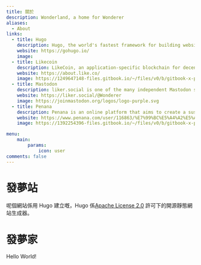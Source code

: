 ```yaml
---
title: 關於
description: Wonderland, a home for Wonderer
aliases:
  - About
links:
  - title: Hugo
    description: Hugo, the world's fastest framework for building websites.
    website: https://gohugo.io/
    image:
  - title: Likecoin
    description: LikeCoin, an application-specific blockchain for decentralized publishing built on Cosmos SDK.
    website: https://about.like.co/
    image: https://1249647148-files.gitbook.io/~/files/v0/b/gitbook-x-prod.appspot.com/o/spaces%2F-LL4mdaVjNgL6A1--PV0-1972196547%2Fuploads%2FxWHh2smDvgmTJRNMj2wp%2FLikeCoin_PressKit_Coin_Fullcolor.svg?alt=media&token=bacf8d89-b0b0-4de1-acbf-27918b62add3
  - title: Mastodon
    description: liker.social is one of the many independent Mastodon servers you can use to participate in the fediverse.
    website: https://liker.social/@Wonderer
    image: https://joinmastodon.org/logos/logo-purple.svg
  - title: Penana
    description: Penana is an online platform that aims to create a sustainable and creative community.
    website: https://www.penana.com/user/116863/%E7%99%BC%E5%A4%A2%E5%AE%B6
    image: https://1392254396-files.gitbook.io/~/files/v0/b/gitbook-x-prod.appspot.com/o/spaces%2FdCvq4A3Z8GBtJkq79Hxy%2Fuploads%2FEGCRo9jn4Gdd32mUrfvF%2Flogo_new.svg?alt=media&token=0ece9bc4-9cec-42c9-9317-a1dc23804262

menu:
    main:
        params:
            icon: user
comments: false
---
```


# 發夢站
呢個網站係用 Hugo 建立嘅，Hugo 係[Apache License 2.0](https://github.com/gohugoio/hugo/blob/master/LICENSE) 許可下的開源靜態網站生成器。

# 發夢家
Hello World!